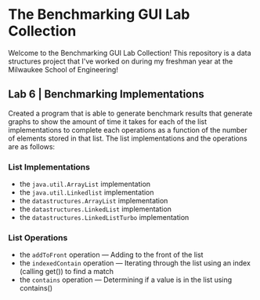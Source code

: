 
# The Benchmarking GUI Lab Collection
Welcome to the Benchmarking GUI Lab Collection! This repository is a data structures project that I've worked on during my freshman year at the Milwaukee School of Engineering!

## Lab 6 | Benchmarking Implementations
Created a program that is able to generate benchmark results that generate graphs to show the amount of time it takes for each of the list implementations to complete each operations as a function of the number of elements stored in that list. The list implementations and the operations are as follows:

### List Implementations
* the ```java.util.ArrayList``` implementation
* the ```java.util.Linkedlist``` implementation
* the ```datastructures.ArrayList``` implementation
* the ```datastructures.LinkedList``` implementation
* the ```datastructures.LinkedListTurbo``` implementation

### List Operations 
* the ```addToFront``` operation — Adding to the front of the list
* the ```indexedContain``` operation — Iterating through the list using an index (calling get()) to find a match
* the ```contains``` operation — Determining if a value is in the list using contains()


